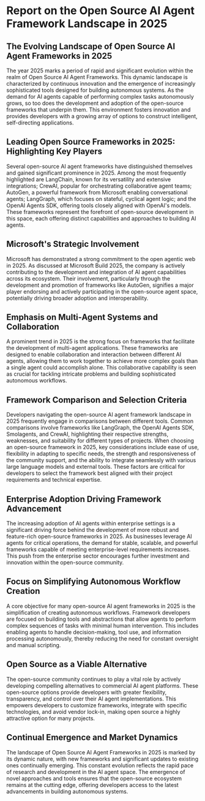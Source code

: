 # Report on the Open Source AI Agent Framework Landscape in 2025

## The Evolving Landscape of Open Source AI Agent Frameworks in 2025

The year 2025 marks a period of rapid and significant evolution within the realm of Open Source AI Agent Frameworks. This dynamic landscape is characterized by continuous innovation and the emergence of increasingly sophisticated tools designed for building autonomous systems. As the demand for AI agents capable of performing complex tasks autonomously grows, so too does the development and adoption of the open-source frameworks that underpin them. This environment fosters innovation and provides developers with a growing array of options to construct intelligent, self-directing applications.

## Leading Open Source Frameworks in 2025: Highlighting Key Players

Several open-source AI agent frameworks have distinguished themselves and gained significant prominence in 2025. Among the most frequently highlighted are LangChain, known for its versatility and extensive integrations; CrewAI, popular for orchestrating collaborative agent teams; AutoGen, a powerful framework from Microsoft enabling conversational agents; LangGraph, which focuses on stateful, cyclical agent logic; and the OpenAI Agents SDK, offering tools closely aligned with OpenAI's models. These frameworks represent the forefront of open-source development in this space, each offering distinct capabilities and approaches to building AI agents.

## Microsoft's Strategic Involvement

Microsoft has demonstrated a strong commitment to the open agentic web in 2025. As discussed at Microsoft Build 2025, the company is actively contributing to the development and integration of AI agent capabilities across its ecosystem. Their involvement, particularly through the development and promotion of frameworks like AutoGen, signifies a major player endorsing and actively participating in the open-source agent space, potentially driving broader adoption and interoperability.

## Emphasis on Multi-Agent Systems and Collaboration

A prominent trend in 2025 is the strong focus on frameworks that facilitate the development of multi-agent applications. These frameworks are designed to enable collaboration and interaction between different AI agents, allowing them to work together to achieve more complex goals than a single agent could accomplish alone. This collaborative capability is seen as crucial for tackling intricate problems and building sophisticated autonomous workflows.

## Framework Comparison and Selection Criteria

Developers navigating the open-source AI agent framework landscape in 2025 frequently engage in comparisons between different tools. Common comparisons involve frameworks like LangGraph, the OpenAI Agents SDK, Smolagents, and CrewAI, highlighting their respective strengths, weaknesses, and suitability for different types of projects. When choosing an open-source framework in 2025, key considerations include ease of use, flexibility in adapting to specific needs, the strength and responsiveness of the community support, and the ability to integrate seamlessly with various large language models and external tools. These factors are critical for developers to select the framework best aligned with their project requirements and technical expertise.

## Enterprise Adoption Driving Framework Advancement

The increasing adoption of AI agents within enterprise settings is a significant driving force behind the development of more robust and feature-rich open-source frameworks in 2025. As businesses leverage AI agents for critical operations, the demand for stable, scalable, and powerful frameworks capable of meeting enterprise-level requirements increases. This push from the enterprise sector encourages further investment and innovation within the open-source community.

## Focus on Simplifying Autonomous Workflow Creation

A core objective for many open-source AI agent frameworks in 2025 is the simplification of creating autonomous workflows. Framework developers are focused on building tools and abstractions that allow agents to perform complex sequences of tasks with minimal human intervention. This includes enabling agents to handle decision-making, tool use, and information processing autonomously, thereby reducing the need for constant oversight and manual scripting.

## Open Source as a Viable Alternative

The open-source community continues to play a vital role by actively developing compelling alternatives to commercial AI agent platforms. These open-source options provide developers with greater flexibility, transparency, and control over their AI agent implementations. This empowers developers to customize frameworks, integrate with specific technologies, and avoid vendor lock-in, making open source a highly attractive option for many projects.

## Continual Emergence and Market Dynamics

The landscape of Open Source AI Agent Frameworks in 2025 is marked by its dynamic nature, with new frameworks and significant updates to existing ones continually emerging. This constant evolution reflects the rapid pace of research and development in the AI agent space. The emergence of novel approaches and tools ensures that the open-source ecosystem remains at the cutting edge, offering developers access to the latest advancements in building autonomous systems.